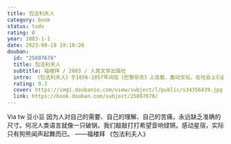 ```yaml
---
title: 包法利夫人
category: book
status: todo
rating: 0
year: 2003-1-1
date: 2023-09-19 19:18:20
douban:
  id: "25897678"
  title: 包法利夫人
  subtitle: 福楼拜 / 2003 / 人民文学出版社
  intro: 《包法利夫人》于1856-1857年间在《巴黎杂志》上连载，轰动文坛，在社会上引起轩然大波。法当局对作者提起公诉，指控小说“伤风败俗、亵渎宗教”，并传唤作者到庭受审，最终以“宣判无罪”收场，而隐居乡野、籍籍无名的作者从此奠定了自己的文学声誉和在文学的地位。曾有人问福楼拜，谁是法利夫人的原型，他答道：“包法利夫人就是我自己。”
  rating: 9.1
  cover: https://img1.doubanio.com/view/subject/l/public/s34356439.jpg
  link: https://book.douban.com/subject/25897678/
---
```


Via tw 豆小豆 因为人对自己的需要、自己的理解、自己的苦痛，永远缺乏准确的尺寸。何况人类语言就像一只破锅，我们敲敲打打希望音响铿锵。感动星宿，实际只有狗熊闻声起舞而已。
——福楼拜 《包法利夫人》